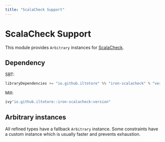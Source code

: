 ```yaml
---
title: "ScalaCheck Support"
---
```


# ScalaCheck Support

This module provides `Arbitrary` instances for [ScalaCheck](https://scalacheck.org/).

## Dependency

SBT:

```scala 
libraryDependencies += "io.github.iltotore" %% "iron-scalacheck" % "version"
```

Mill:

```scala 
ivy"io.github.iltotore::iron-scalacheck:version"
```

## Arbitrary instances

All refined types have a fallback `Arbitrary` instance. Some constraints have a custom instance which is usually faster and prevents exhaustion.